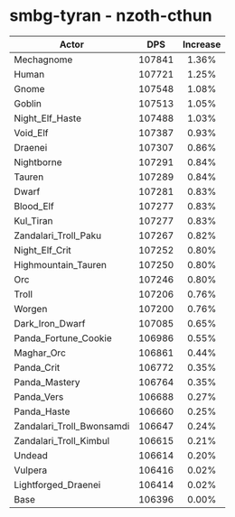 # smbg-tyran - nzoth-cthun
| Actor | DPS | Increase |
|---|:---:|:---:|
|Mechagnome|107841|1.36%|
|Human|107721|1.25%|
|Gnome|107548|1.08%|
|Goblin|107513|1.05%|
|Night_Elf_Haste|107488|1.03%|
|Void_Elf|107387|0.93%|
|Draenei|107307|0.86%|
|Nightborne|107291|0.84%|
|Tauren|107289|0.84%|
|Dwarf|107281|0.83%|
|Blood_Elf|107277|0.83%|
|Kul_Tiran|107277|0.83%|
|Zandalari_Troll_Paku|107267|0.82%|
|Night_Elf_Crit|107252|0.80%|
|Highmountain_Tauren|107250|0.80%|
|Orc|107246|0.80%|
|Troll|107206|0.76%|
|Worgen|107200|0.76%|
|Dark_Iron_Dwarf|107085|0.65%|
|Panda_Fortune_Cookie|106986|0.55%|
|Maghar_Orc|106861|0.44%|
|Panda_Crit|106772|0.35%|
|Panda_Mastery|106764|0.35%|
|Panda_Vers|106688|0.27%|
|Panda_Haste|106660|0.25%|
|Zandalari_Troll_Bwonsamdi|106647|0.24%|
|Zandalari_Troll_Kimbul|106615|0.21%|
|Undead|106614|0.20%|
|Vulpera|106416|0.02%|
|Lightforged_Draenei|106414|0.02%|
|Base|106396|0.00%|
